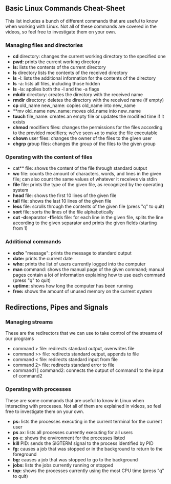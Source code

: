 ## Basic Linux Commands Cheat-Sheet
This list includes a bunch of different commands that are useful to know when working with Linux. Not all of these commands are covered in the videos, so feel free to investigate them on your own.

### Managing files and directories
- **cd** directory: changes the current working directory to the specified one
- **pwd:** prints the current working directory
- **ls:** lists the contents of the current directory
- **ls** directory lists the contents of the received directory  
- **ls** -l: lists the additional information for the contents of the directory  
- **ls** -a: lists all files, including those hidden  
- **ls** -la: applies both the -l and the -a flags  
- **mkdir** directory: creates the directory with the received name
- **rmdir** directory: deletes the directory with the received name (if empty)
- **cp** old_name new_name: copies old_name into new_name
- **mv old_name new_name: moves old_name into new_name
- **touch** file_name: creates an empty file or updates the modified time if it exists
- **chmod** modifiers files: changes the permissions for the files according to the provided modifiers; we've seen +x to make the file executable
- **chown** user files: changes the owner of the files to the given user
- **chgrp** group files: changes the group of the files to the given group

### Operating with the content of files
- cat** file: shows the content of the file through standard output
- **wc** file: counts the amount of characters, words, and lines in the given file; can also count the same values of whatever it receives via stdin
- **file** file: prints the type of the given file, as recognized by the operating system
- **head** file: shows the first 10 lines of the given file
- **tail** file: shows the last 10 lines of the given file
- **less** file: scrolls through the contents of the given file (press "q" to quit)
- **sort** file: sorts the lines of the file alphabetically
- **cut -d**separator **-f**fields file: for each line in the given file, splits the line according to the given separator and prints the given fields (starting from 1)

### Additional commands
- **echo** "message": prints the message to standard output
- **date:** prints the current date
- **who:** prints the list of users currently logged into the computer
- **man** command: shows the manual page of the given command; manual pages contain a lot of information explaining how to use each command (press "q" to quit)
- **uptime:** shows how long the computer has been running
- **free:** shows the amount of unused memory on the current system  

## Redirections, Pipes and Signals
### Managing streams
These are the redirectors that we can use to take control of the streams of our programs
- command > file: redirects standard output, overwrites file
- command >> file: redirects standard output, appends to file
- command < file: redirects standard input from file
- command 2> file: redirects standard error to file
- command1 | command2: connects the output of command1 to the input of command2

### Operating with processes
These are some commands that are useful to know in Linux when interacting with processes. Not all of them are explained in videos, so feel free to investigate them on your own.

- **ps:** lists the processes executing in the current terminal for the current user
- **ps** ax: lists all processes currently executing for all users  
- **ps** e: shows the environment for the processes listed  
- **kill** PID: sends the SIGTERM signal to the process identified by PID
- **fg:** causes a job that was stopped or in the background to return to the foreground
- **bg:** causes a job that was stopped to go to the background
- **jobs:** lists the jobs currently running or stopped
- **top:** shows the processes currently using the most CPU time (press "q" to quit)  
